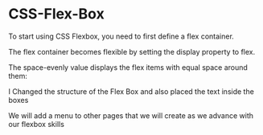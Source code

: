 # CSS-Flex-Box

To start using CSS Flexbox, you need to first define a flex container.

The flex container becomes flexible by setting the display property to flex.

The space-evenly value displays the flex items with equal space around them:

I Changed the structure of the Flex Box and also placed the text inside the boxes

We will add a menu to other pages that we will create as we advance with our flexbox skills

